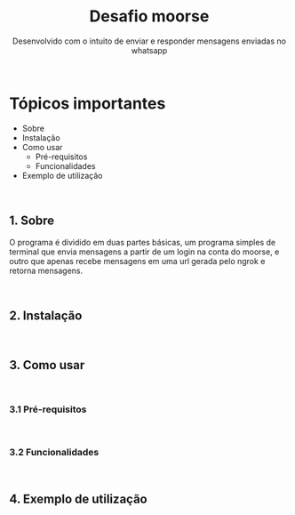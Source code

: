 <h1 align="center">Desafio moorse</h1>
<p align="center">Desenvolvido com o intuito de enviar e responder mensagens enviadas no whatsapp</p>

<br>

Tópicos importantes
===================
<!--ts-->
   * Sobre
   * Instalação
   * Como usar
      * Pré-requisitos
      * Funcionalidades
   * Exemplo de utilização
<!--te-->

<br>

## 1. Sobre

O programa é dividido em duas partes básicas, um programa simples de terminal que envia mensagens a partir de um login na conta do moorse, e outro que apenas recebe mensagens em uma url gerada pelo ngrok e retorna mensagens.

<br>

## 2. Instalação

<br>

## 3. Como usar

<br>

### 3.1 Pré-requisitos

<br>

### 3.2 Funcionalidades

<br>

## 4. Exemplo de utilização

<br>
